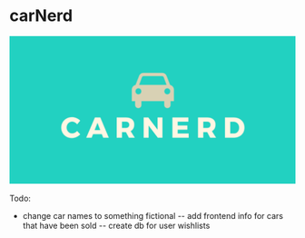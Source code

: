 # carNerd

![card](/public/assets/img/card.png)


Todo:
- change car names to something fictional
-- add frontend info for cars that have been sold
-- create db for user wishlists

